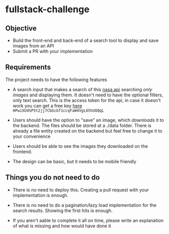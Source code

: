 # fullstack-challenge

## Objective

- Build the front-end and back-end of a search tool to display and save images from an API
- Submit a PR with your implementation

## Requirements

The project needs to have the following features

- A search input that makes a search of this [nasa api](https://images.nasa.gov/docs/images.nasa.gov_api_docs.pdf) searching *only images* and displaying them. It doesn't need to have the optional filters, only text search. This is the access token for the api, in case it doesn't work you can get a free key [here](https://api.nasa.gov/)
`HPwiXU4SP5t2jj7CbGcGf1ccqFaW4VgL65hUOQqL`

- Users should have the option to "save" an image, which *downloads* it to the backend. The files should be stored at a ./data folder. There is already a file entity created on the backend but feel free to change it to your convenience

- Users should be able to see the images they downloaded on the frontend.

- The design can be basic, but it needs to be mobile friendly


## Things you do not need to do

- There is no need to deploy this. Creating a pull request with your implementation is enough.

- There is no need to do a pagination/lazy load implementation for the search results. Showing the first hits is enough.

- If you aren't aable to complete it all on time, please write an explanation of what is missing and how would have done it 
